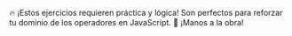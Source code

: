 🔥 ¡Estos ejercicios requieren práctica y lógica! Son perfectos para reforzar tu dominio de los operadores en JavaScript. 🚀 ¡Manos a la obra!